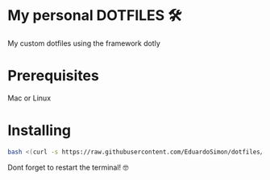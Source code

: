 # My personal DOTFILES 🛠
My custom dotfiles using the framework dotly

# Prerequisites
Mac or Linux

# Installing

```sh
bash <(curl -s https://raw.githubusercontent.com/EduardoSimon/dotfiles/main/installer) 
````

Dont forget to restart the terminal! 🤓

